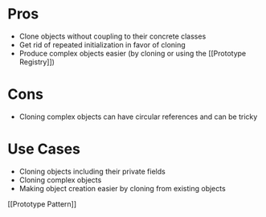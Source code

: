 # Pros
- Clone objects without coupling to their concrete classes
- Get rid of repeated initialization in favor of cloning
- Produce complex objects easier (by cloning or using the [[Prototype Registry]])

# Cons
- Cloning complex objects can have circular references and can be tricky

# Use Cases
- Cloning objects including their private fields
- Cloning complex objects
- Making object creation easier by cloning from existing objects

[[Prototype Pattern]]